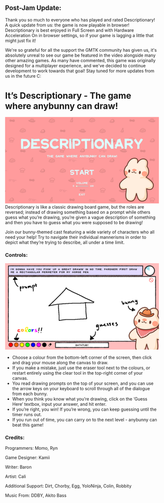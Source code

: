 ## Post-Jam Update:
Thank you so much to everyone who has played and rated Descriptionary! A quick update from us: the game is now playable in browser! Descriptionary is best enjoyed in Full Screen and with Hardware Acceleration On in browser settings, so if your game is lagging a little that might just fix it! 

We're so grateful for all the support the GMTK community has given us, it's absolutely unreal to see our game be featured in the video alongside many other amazing games. As many have commented, this game was originally designed for a multiplayer experience, and we've decided to continue development to work towards that goal! Stay tuned for more updates from us in the future C:

# It’s Descriptionary - The game where anybunny can draw!
![title](./Assets/Art/Previews/title.png)
Descriptionary is like a classic drawing board game, but the roles are reversed; instead of drawing something based on a prompt while others guess what you’re drawing, you’re given a vague description of something and then you have to guess what you were supposed to be drawing!

Join our bunny-themed cast featuring a wide variety of characters who all need your help! Try to navigate their individual mannerisms in order to depict what they’re trying to describe, all under a time limit.

### Controls: 
![title](./Assets/Art/Previews/gameplay.png)
- Choose a colour from the bottom-left corner of the screen, then click and drag your mouse along the canvas to draw. 
- If you make a mistake, just use the eraser tool next to the colours, or restart entirely using the clear tool in the top-right corner of your canvas. 
- You read drawing prompts on the top of your screen, and you can use the arrow keys on your keyboard to scroll through all of the dialogue from each bunny. 
- When you think you know what you’re drawing, click on the ‘Guess Here’ textbox, input your answer, and hit enter. 
- If you’re right, you win! If you’re wrong, you can keep guessing until the timer runs out. 
- If you run out of time, you can carry on to the next level -  anybunny can beat this game!

### Credits:
Programmers: Momo, Ryn

Game Designer: Kamii

Writer: Baron

Artist: Cali

Additional Support: Dirt, Chorby, Egg, YoloNinja, Colin, Robbity 

Music From: DDBY, Akito Bass
